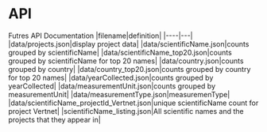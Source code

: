# API

Futres API Documentation
|filename|definition|
|----|---|
|data/projects.json|display project data|
|data/scientificName.json|counts grouped by scientificName|
|data/scientificName_top20.json|counts grouped by scientificName for top 20 names|
|data/country.json|counts grouped by country|
|data/country_top20.json|counts grouped by country for top 20 names|
|data/yearCollected.json|counts grouped by yearCollected|
|data/measurementUnit.json|counts grouped by measurementUnit|
|data/measurementType.json|measuremenType|
|data/scientificName_projectId_Vertnet.json|unique scientificName count for project Vertnet|
|scientificName_listing.json|All scientific names and the projects that they appear in|
